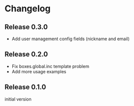 # Changelog

## Release 0.3.0

- Add user management config fields (nickname and email)


## Release 0.2.0

- Fix boxes.global.inc template problem
- Add more usage examples


## Release 0.1.0

initial version
